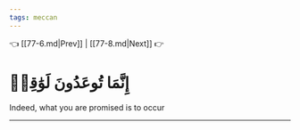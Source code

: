 ```yaml
---
tags: meccan
---
```


👈 [[77-6.md|Prev]] | [[77-8.md|Next]] 👉

# إِنَّمَا تُوعَدُونَ لَوَٰقِعٞ

Indeed, what you are promised is to occur

---

